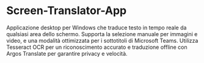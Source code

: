 # Screen-Translator-App
Applicazione desktop per Windows che traduce testo in tempo reale da qualsiasi area dello schermo. Supporta la selezione manuale per immagini e video, e una modalità ottimizzata per i sottotitoli di Microsoft Teams. Utilizza Tesseract OCR per un riconoscimento accurato e traduzione offline con Argos Translate per garantire privacy e velocità.

